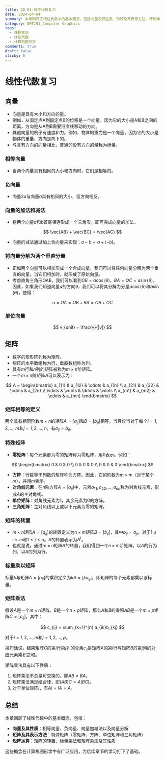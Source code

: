 ```yaml
---
title: CG-01-线性代数复习
date: 2024-04-04
summary: 本章回顾了线性代数中的基本概念，包括向量及其性质、矩阵及其表示方法、特殊矩阵以及矩阵运算，为计算机图形学的学习打下基础。
category: DMT201_Computer Graphics
tags:
  - 课程笔记
  - 线性代数
  - 计算机图形学
comments: true
draft: false
sticky: 0
---
```

# 线性代数复习

## 向量

- 向量是具有大小和方向的量。
- 例如，从固定点A到固定点B的位移是一个向量，因为它的大小是A和B之间的距离，方向是从A到B需要沿直线移动的方向。
- 其他向量的例子有速度和力。例如，物体的重力是一个向量，因为它的大小是物体的重量，方向是向下的。
- 与具有方向的向量相比，普通的没有方向的量称为标量。

### 相等向量

- 当两个向量具有相同的大小和方向时，它们是相等的。

### 负向量

- 向量$2a$与向量$a$具有相同的大小，但方向相反。

### 向量的加法和减法

- 将两个向量$a$和$b$首尾相连形成一个三角形，即可完成向量的加法。

$$
\vec{AB} + \vec{BC} = \vec{AC}
$$

- 向量的减法通过加上负向量来实现：$a - b = a + (-b)$。

### 将向量分解为两个垂直分量

- 正如两个向量可以相加形成一个合成向量，我们可以将任何向量分解为两个垂直的向量，当它们相加时，就形成了原始向量。
- 考虑直角三角形OAB，我们可以看到$OB = a \cos(\theta)$，$BA = OC = a \sin(\theta)$。因此，如果我们知道向量$a$的方向$\theta$，我们可以将其分解为分量$a \cos(\theta)$和$a \sin(\theta)$，使得：

$$
a = OA = OB + BA = OB + OC
$$

### 单位向量

$$
v_{unit} = \frac{v}{|v|}
$$

## 矩阵

- 数字的矩形阵列称为矩阵。
- 矩阵的水平数组称为行，垂直数组称为列。
- 具有$m$行和$n$列的矩阵被称为$m \times n$阶矩阵。
- 一个$m \times n$阶矩阵$A$可以表示为：

$$
A = \begin{bmatrix}
a_{11} & a_{12} & \cdots & a_{1n} \\
a_{21} & a_{22} & \cdots & a_{2n} \\
\vdots & \vdots & \ddots & \vdots \\
a_{m1} & a_{m2} & \cdots & a_{mn}
\end{bmatrix}
$$

### 矩阵相等的定义

两个具有相同阶数$m \times n$的矩阵$A = [a_{ij}]$和$B = [b_{ij}]$相等，当且仅当对于每个$i = 1, 2, \ldots, m$和$j = 1, 2, \ldots, n$，有$a_{ij} = b_{ij}$。

### 特殊矩阵

- **零矩阵**：每个元素都为零的矩阵称为零矩阵，用$0$表示。例如：

$$
\begin{bmatrix}
0 & 0 & 0 \\
0 & 0 & 0 \\
0 & 0 & 0
\end{bmatrix}
$$

- **方阵**：行数等于列数的矩阵称为方阵。因此，它的阶数为$m \times m$（对于某个$m$），并用$m$表示。
- **对角线元素**：在$n$阶方阵$A = [a_{ij}]$中，元素$a_{11}, a_{22}, \ldots, a_{nn}$称为对角线元素，形成$A$的主对角线。
- **单位矩阵**：对角线元素为1，其余元素为0的方阵。
- **三角矩阵**：主对角线以上或以下元素为零的矩阵。

### 矩阵的转置

- $m \times n$矩阵$A = [a_{ij}]$的转置定义为$n \times m$矩阵$B = [b_{ij}]$，其中$b_{ij} = a_{ji}$，对于$1 \leq i \leq m$和$1 \leq j \leq n$。$A$的转置表示为$A^t$。
- 也就是说，通过$m \times n$矩阵$A$的转置，我们得到一个$n \times m$阶矩阵，以$A$的行为列，以$A$的列为行。

### 标量乘以矩阵

标量$k$与矩阵$A = [a_{ij}]$的乘积定义为$kA = [ka_{ij}]$，即矩阵的每个元素都乘以该标量。

### 矩阵乘法

假设$A$是一个$m \times n$矩阵，$B$是一个$n \times p$矩阵，那么$A$和$B$的乘积$AB$是一个$m \times p$矩阵$C = [c_{ij}]$，其中：

$$
c_{ij} = \sum_{k=1}^{n} a_{ik}b_{kj}
$$

对于$i = 1, 2, \ldots, m$和$j = 1, 2, \ldots, p$。

换句话说，结果矩阵$C$的第$i$行第$j$列的元素$c_{ij}$是矩阵$A$的第$i$行与矩阵$B$的第$j$列的对应元素乘积之和。

矩阵乘法具有以下性质：

1. 矩阵乘法不总是可交换的，即$AB \neq BA$。
2. 矩阵乘法满足结合律，即$(AB)C = A(BC)$。
3. 对于单位矩阵$I$，有$AI = IA = A$。

## 总结

本章回顾了线性代数中的基本概念，包括：

- **向量及其性质**：相等向量、负向量、向量加减法以及向量分解
- **矩阵及其表示方法**：特殊矩阵（零矩阵、方阵、单位矩阵和三角矩阵）
- **矩阵运算**：矩阵的转置、标量乘法和矩阵乘法及其性质

这些概念在计算机图形学中有广泛应用，为后续章节的学习打下了基础。